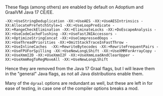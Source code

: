 These flags (among others) are enabled by default on Adoptium and GraalVM Java 17 CE/EE.

```-XX:+UseStringDeduplication -XX:+UseAES -XX:+UseAESIntrinsics -XX:AllocatePrefetchStyle=1 -XX:+UseLoopPredicate -XX:+RangeCheckElimination -XX:+EliminateLocks -XX:+DoEscapeAnalysis -XX:+UseCodeCacheFlushing -XX:+UseFastJNIAccessors -XX:+OptimizeStringConcat -XX:+UseCompressedOops -XX:+UseThreadPriorities -XX:+OmitStackTraceInFastThrow -XX:+UseInlineCaches  -XX:+RewriteBytecodes -XX:+RewriteFrequentPairs -XX:+UseFPUForSpilling -XX:+UseNewLongLShift -XX:+UseXMMForArrayCopy -XX:+UseXmmI2D -XX:+UseXmmI2F -XX:+UseXmmLoadAndClearUpper -XX:+UseXmmRegToRegMoveAll -XX:+UseNewLongLShift```


Hence they are removed from the Java 17 Graal flags, but I will leave them in the "general" Java flags, as not all Java distributions enable them.

Many of the `dgraal` options are redundant as well, but these are left in for ease of testing, in case one of the compiler options breaks a mod. 
